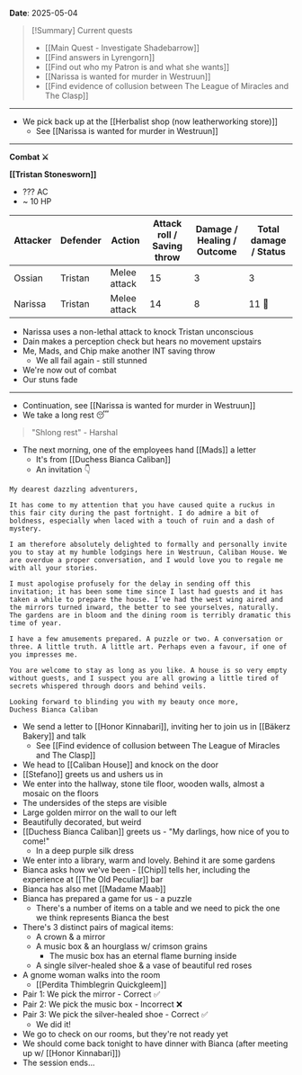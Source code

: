 **Date**: 2025-05-04

> [!Summary] Current quests
> - [[Main Quest - Investigate Shadebarrow]]
> - [[Find answers in Lyrengorn]]
> - [[Find out who my Patron is and what she wants]]
> - [[Narissa is wanted for murder in Westruun]]
> - [[Find evidence of collusion between The League of Miracles and The Clasp]]

---
- We pick back up at the [[Herbalist shop (now leatherworking store)]]
	- See [[Narissa is wanted for murder in Westruun]]
---
**Combat ⚔️**

**[[Tristan Stonesworn]]**
- ??? AC
- ~ 10 HP

| Attacker | Defender | Action       | Attack roll / Saving throw | Damage / Healing / Outcome | Total damage / Status |
| -------- | -------- | ------------ | -------------------------- | -------------------------- | --------------------- |
| Ossian   | Tristan  | Melee attack | 15                         | 3                          | 3                     |
| Narissa  | Tristan  | Melee attack | 14                         | 8                          | 11 🥴                 |
- Narissa uses a non-lethal attack to knock Tristan unconscious
- Dain makes a perception check but hears no movement upstairs
- Me, Mads, and Chip make another INT saving throw
	- We all fail again - still stunned
- We're now out of combat
- Our stuns fade
---
- Continuation, see [[Narissa is wanted for murder in Westruun]]
- We take a long rest 😴

> "Shlong rest" - Harshal

- The next morning, one of the employees hand [[Mads]] a letter
	- It's from [[Duchess Bianca Caliban]]
	- An invitation 👇

```
My dearest dazzling adventurers,

It has come to my attention that you have caused quite a ruckus in this fair city during the past fortnight. I do admire a bit of boldness, especially when laced with a touch of ruin and a dash of mystery.

I am therefore absolutely delighted to formally and personally invite you to stay at my humble lodgings here in Westruun, Caliban House. We are overdue a proper conversation, and I would love you to regale me with all your stories. 

I must apologise profusely for the delay in sending off this invitation; it has been some time since I last had guests and it has taken a while to prepare the house. I’ve had the west wing aired and the mirrors turned inward, the better to see yourselves, naturally. The gardens are in bloom and the dining room is terribly dramatic this time of year.

I have a few amusements prepared. A puzzle or two. A conversation or three. A little truth. A little art. Perhaps even a favour, if one of you impresses me.

You are welcome to stay as long as you like. A house is so very empty without guests, and I suspect you are all growing a little tired of secrets whispered through doors and behind veils.

Looking forward to blinding you with my beauty once more,
Duchess Bianca Caliban
```

- We send a letter to [[Honor Kinnabari]], inviting her to join us in [[Bäkerz Bakery]] and talk
	- See [[Find evidence of collusion between The League of Miracles and The Clasp]]
- We head to [[Caliban House]] and knock on the door
- [[Stefano]] greets us and ushers us in
- We enter into the hallway, stone tile floor, wooden walls, almost a mosaic on the floors
- The undersides of the steps are visible
- Large golden mirror on the wall to our left
- Beautifully decorated, but weird
- [[Duchess Bianca Caliban]] greets us - "My darlings, how nice of you to come!"
	- In a deep purple silk dress
- We enter into a library, warm and lovely. Behind it are some gardens
- Bianca asks how we've been - [[Chip]] tells her, including the experience at [[The Old Peculiar]] bar
- Bianca has also met [[Madame Maab]]
- Bianca has prepared a game for us - a puzzle
	- There's a number of items on a table and we need to pick the one we think represents Bianca the best
- There's 3 distinct pairs of magical items:
	- A crown & a mirror
	- A music box & an hourglass w/ crimson grains
		- The music box has an eternal flame burning inside
	- A single silver-healed shoe & a vase of beautiful red roses
- A gnome woman walks into the room
	- [[Perdita Thimblegrin Quickgleem]]
- Pair 1: We pick the mirror - Correct ✅
- Pair 2: We pick the music box - Incorrect ❌
- Pair 3: We pick the silver-healed shoe - Correct ✅
	- We did it!
- We go to check on our rooms, but they're not ready yet
- We should come back tonight to have dinner with Bianca (after meeting up w/ [[Honor Kinnabari]])
- The session ends...